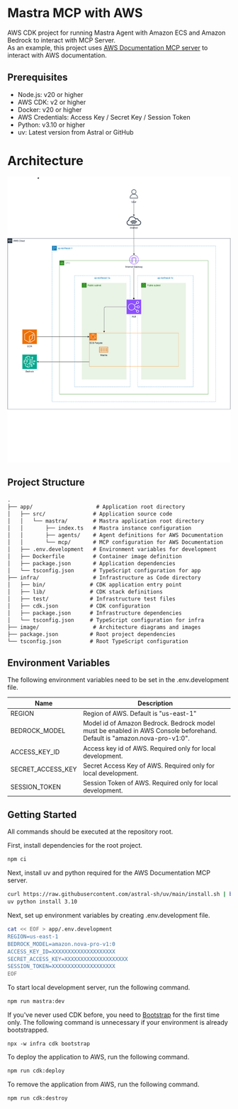 # Mastra MCP with AWS

AWS CDK project for running Mastra Agent with Amazon ECS and Amazon Bedrock to interact with MCP Server.  
As an example, this project uses [AWS Documentation MCP server](https://awslabs.github.io/mcp/servers/aws-documentation-mcp-server/) to interact with AWS documentation.

## Prerequisites

- Node.js: v20 or higher
- AWS CDK: v2 or higher
- Docker: v20 or higher
- AWS Credentials: Access Key / Secret Key / Session Token
- Python: v3.10 or higher
- uv: Latest version from Astral or GitHub

# Architecture

![Architecture](./image/diagram.drawio.png)

## Project Structure

```
.
├── app/                    # Application root directory
│   ├── src/               # Application source code
│   │   └── mastra/        # Mastra application root directory
│   │       ├── index.ts   # Mastra instance configuration
│   │       ├── agents/    # Agent definitions for AWS Documentation
│   │       └── mcp/       # MCP configuration for AWS Documentation
│   ├── .env.development   # Environment variables for development
│   ├── Dockerfile         # Container image definition
│   ├── package.json       # Application dependencies
│   └── tsconfig.json      # TypeScript configuration for app
├── infra/                 # Infrastructure as Code directory
│   ├── bin/              # CDK application entry point
│   ├── lib/              # CDK stack definitions
│   ├── test/             # Infrastructure test files
│   ├── cdk.json          # CDK configuration
│   ├── package.json      # Infrastructure dependencies
│   └── tsconfig.json     # TypeScript configuration for infra
├── image/                 # Architecture diagrams and images
├── package.json          # Root project dependencies
└── tsconfig.json         # Root TypeScript configuration
```

## Environment Variables

The following environment variables need to be set in the .env.development file.

|Name|Description|
|---|---|
| REGION | Region of AWS. Default is "us-east-1" |
| BEDROCK_MODEL | Model id of Amazon Bedrock. Bedrock model must be enabled in AWS Console beforehand. Default is "amazon.nova-pro-v1:0". |
| ACCESS_KEY_ID | Access key id of AWS. Required only for local development. |
| SECRET_ACCESS_KEY | Secret Access Key of AWS. Required only for local development. |
| SESSION_TOKEN | Session Token of AWS. Required only for local development. |

## Getting Started

All commands should be executed at the repository root.

First, install dependencies for the root project.

```bash
npm ci
```

Next, install uv and python required for the AWS Documentation MCP server.

```bash
curl https://raw.githubusercontent.com/astral-sh/uv/main/install.sh | bash
uv python install 3.10
```

Next, set up environment variables by creating .env.development file.

```bash
cat << EOF > app/.env.development
REGION=us-east-1
BEDROCK_MODEL=amazon.nova-pro-v1:0
ACCESS_KEY_ID=XXXXXXXXXXXXXXXXXXXX
SECRET_ACCESS_KEY=XXXXXXXXXXXXXXXXXXXX
SESSION_TOKEN=XXXXXXXXXXXXXXXXXXXX
EOF
```

To start local development server, run the following command.

```bash
npm run mastra:dev
```

If you've never used CDK before, you need to [Bootstrap](https://docs.aws.amazon.com/ja_jp/cdk/v2/guide/bootstrapping.html) for the first time only. The following command is unnecessary if your environment is already bootstrapped.

```
npx -w infra cdk bootstrap
```

To deploy the application to AWS, run the following command.

```bash
npm run cdk:deploy
```

To remove the application from AWS, run the following command.

```bash
npm run cdk:destroy
```
